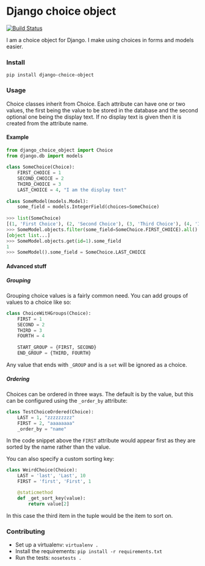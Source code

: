 Django choice object
====================

[![Build Status](https://travis-ci.org/orf/django-choice-object.svg?branch=master)](https://travis-ci.org/orf/django-choice-object)

I am a choice object for Django. I make using choices in forms and models easier.

### Install

`pip install django-choice-object`


### Usage

Choice classes inherit from Choice. Each attribute can have one or two values, the first being the value to be stored in the database and the second optional one being the display text. If no display text is given then it is created from the attribute name.

#### Example
```python
from django_choice_object import Choice
from django.db import models
    
class SomeChoice(Choice):
    FIRST_CHOICE = 1
    SECOND_CHOICE = 2
    THIRD_CHOICE = 3
    LAST_CHOICE = 4, "I am the display text"
    
class SomeModel(models.Model):
    some_field = models.IntegerField(choices=SomeChoice)
    
>>> list(SomeChoice)
[(1, 'First Choice'), (2, 'Second Choice'), (3, 'Third Choice'), (4, 'I am the display text')]
>>> SomeModel.objects.filter(some_field=SomeChoice.FIRST_CHOICE).all()
[object list...]
>>> SomeModel.objects.get(id=1).some_field
1
>>> SomeModel().some_field = SomeChoice.LAST_CHOICE
```

#### Advanced stuff

##### Grouping

Grouping choice values is a fairly common need. You can add groups of values to a choice like so:


```python
class ChoiceWitHGroups(Choice):
    FIRST = 1
    SECOND = 2
    THIRD = 3
    FOURTH = 4
    
    START_GROUP = {FIRST, SECOND}
    END_GROUP = {THIRD, FOURTH}
```

Any value that ends with `_GROUP` and is a `set` will be ignored as a choice.


##### Ordering

Choices can be ordered in three ways. The default is by the value, but this can be configured using the 
`_order_by` attribute:

```python
class TestChoiceOrdered(Choice):
    LAST = 1, "zzzzzzzzz"
    FIRST = 2, "aaaaaaaa"
    _order_by = "name"
```

In the code snippet above the `FIRST` attribute would appear first as they are sorted by the 
name rather than the value.

You can also specify a custom sorting key:

```python
class WeirdChoice(Choice):
    LAST = 'last', 'Last', 10
    FIRST = 'first', 'First', 1

    @staticmethod
    def _get_sort_key(value):
        return value[2]
```

In this case the third item in the tuple would be the item to sort on.

### Contributing

- Set up a virtualenv: `virtualenv .`
- Install the requirements: `pip install -r requirements.txt`
- Run the tests: `nosetests .`
